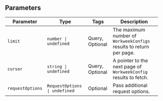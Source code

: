 ## Parameters

| Parameter | Type | Tags | Description |
|  --- | --- | --- | --- |
| `limit` | `number \| undefined` | Query, Optional | The maximum number of `WorkweekConfigs` results to return per page. |
| `cursor` | `string \| undefined` | Query, Optional | A pointer to the next page of `WorkweekConfig` results to fetch. |
| `requestOptions` | `RequestOptions \| undefined` | Optional | Pass additional request options. |
